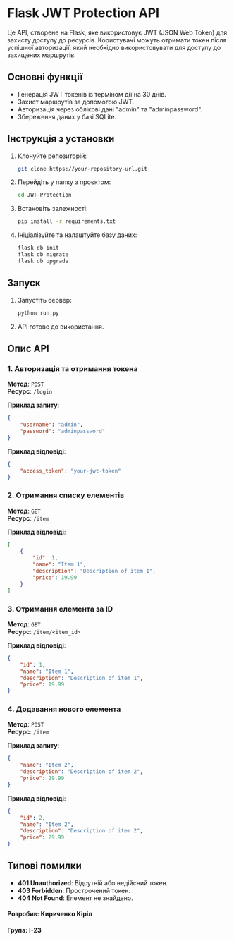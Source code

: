 # Flask JWT Protection API

Це API, створене на Flask, яке використовує JWT (JSON Web Token) для захисту доступу до ресурсів. Користувачі можуть отримати токен після успішної авторизації, який необхідно використовувати для доступу до захищених маршрутів.

## Основні функції

- Генерація JWT токенів із терміном дії на 30 днів.
- Захист маршрутів за допомогою JWT.
- Авторизація через облікові дані "admin" та "adminpassword".
- Збереження даних у базі SQLite.

## Інструкція з установки

1. Клонуйте репозиторій:
    ```bash
    git clone https://your-repository-url.git
    ```

2. Перейдіть у папку з проєктом:
    ```bash
    cd JWT-Protection
    ```

3. Встановіть залежності:
    ```bash
    pip install -r requirements.txt
    ```

4. Ініціалізуйте та налаштуйте базу даних:
    ```bash
    flask db init
    flask db migrate
    flask db upgrade
    ```

## Запуск

1. Запустіть сервер:
    ```bash
    python run.py
    ```

2. API готове до використання.

## Опис API

### 1. Авторизація та отримання токена

**Метод**: `POST`  
**Ресурс**: `/login`

**Приклад запиту**:
```json
{
    "username": "admin",
    "password": "adminpassword"
}
```

**Приклад відповіді**:
```json
{
    "access_token": "your-jwt-token"
}
```

### 2. Отримання списку елементів

**Метод**: `GET`  
**Ресурс**: `/item`

**Приклад відповіді**:
```json
[
    {
        "id": 1,
        "name": "Item 1",
        "description": "Description of item 1",
        "price": 19.99
    }
]
```

### 3. Отримання елемента за ID

**Метод**: `GET`  
**Ресурс**: `/item/<item_id>`

**Приклад відповіді**:
```json
{
    "id": 1,
    "name": "Item 1",
    "description": "Description of item 1",
    "price": 19.99
}
```

### 4. Додавання нового елемента

**Метод**: `POST`  
**Ресурс**: `/item`

**Приклад запиту**:
```json
{
    "name": "Item 2",
    "description": "Description of item 2",
    "price": 29.99
}
```

**Приклад відповіді**:
```json
{
    "id": 2,
    "name": "Item 2",
    "description": "Description of item 2",
    "price": 29.99
}
```

## Типові помилки

- **401 Unauthorized**: Відсутній або недійсний токен.
- **403 Forbidden**: Прострочений токен.
- **404 Not Found**: Елемент не знайдено.

#### Розробив: Кириченко Кіріл  
#### Група: I-23  
